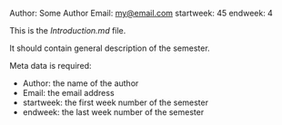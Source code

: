 Author: Some Author
Email: my@email.com
startweek: 45
endweek: 4

This is the *Introduction.md* file.

It should contain general description of the semester.

Meta data is required:

* Author: the name of the author
* Email: the email address
* startweek: the first week number of the semester
* endweek: the last week number of the semester
